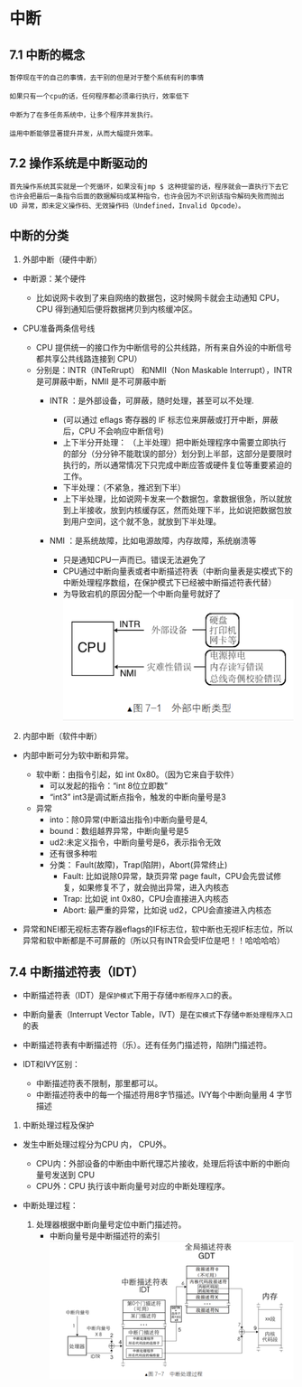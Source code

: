# 中断

## 7.1 中断的概念
    暂停现在干的自己的事情，去干别的但是对于整个系统有利的事情  
    
    如果只有一个cpu的话，任何程序都必须串行执行，效率低下
    
    中断为了在多任务系统中，让多个程序并发执行。
    
    运用中断能够显著提升并发，从而大幅提升效率。

## 7.2 操作系统是中断驱动的

    首先操作系统其实就是一个死循环，如果没有jmp $ 这种提留的话，程序就会一直执行下去它也许会把最后一条指令后面的数据解码成某种指令，也许会因为不识别该指令解码失败而抛出 UD 异常，即未定义操作码、无效操作码（Undefined，Invalid Opcode）。

## 中断的分类

1. 外部中断（硬件中断）
- 中断源：某个硬件
    - 比如说网卡收到了来自网络的数据包，这时候网卡就会主动通知 CPU，CPU 得到通知后便将数据拷贝到内核缓冲区。
   
- CPU准备两条信号线 
    - CPU 提供统一的接口作为中断信号的公共线路，所有来自外设的中断信号都共享公共线路连接到 CPU）
    - 分别是：INTR（INTeRrupt） 和NMII（Non Maskable Interrupt），INTR 是可屏蔽中断，NMII 是不可屏蔽中断
         - INTR ：是外部设备，可屏蔽，随时处理，甚至可以不处理.
            - (可以通过 eflags 寄存器的 IF 标志位来屏蔽或打开中断，屏蔽后，CPU 不会响应中断信号)
            - 上下半分开处理： （上半处理）把中断处理程序中需要立即执行的部分（分分钟不能耽误的部分）划分到上半部，这部分是要限时执行的，所以通常情况下只完成中断应答或硬件复位等重要紧迫的工作。
            - 下半处理：（不紧急，推迟到下半）
            - 上下半处理，比如说网卡发来一个数据包，拿数据很急，所以就放到上半接收，放到内核缓存区，然而处理下半，比如说把数据包放到用户空间，这个就不急，就放到下半处理。
     
         - NMI ：是系统故障，比如电源故障，内存故障，系统崩溃等
            - 只是通知CPU一声而已。错误无法避免了
            -   CPU通过中断向量表或者中断描述符表（中断向量表是实模式下的中断处理程序数组，在保护模式下已经被中断描述符表代替）
            - 为导致宕机的原因分配一个中断向量号就好了
     ![外部中断](../poto/7/7-1.png)

2. 内部中断（软件中断）

- 内部中断可分为软中断和异常。
    - 软中断：由指令引起，如 int 0x80。（因为它来自于软件）
        - 可以发起的指令：“int 8位立即数” 
        - “int3” int3是调试断点指令，触发的中断向量号是3
    - 异常
        - into：除0异常(中断溢出指令)中断向量号是4,
        - bound：数组越界异常，中断向量号是5
        - ud2:未定义指令，中断向量号是6，表示指令无效
        - 还有很多种啦
        - 分类： Fault(故障)，Trap(陷阱)，Abort(异常终止)
            - Fault: 比如说除0异常，缺页异常 page fault，CPU会先尝试修复，如果修复不了，就会抛出异常，进入内核态
            - Trap: 比如说 int 0x80，CPU会直接进入内核态
            - Abort: 最严重的异常，比如说 ud2，CPU会直接进入内核态
        
- 异常和NEI都无视标志寄存器eflags的IF标志位，软中断也无视IF标志位，所以异常和软中断都是不可屏蔽的（所以只有INTR会受IF位是吧！！哈哈哈哈）


## 7.4 中断描述符表（IDT）

- 中断描述符表（IDT）是`保护模式`下用于存储`中断程序入口`的表。
- 中断向量表（Interrupt Vector Table，IVT）是在`实模式`下存储`中断处理程序入口`的表

- 中断描述符表有中断描述符（乐）。还有任务门描述符，陷阱门描述符。

- IDT和IVY区别：
    - 中断描述符表不限制，那里都可以。
    - 中断描述符表中的每一个描述符用8字节描述。IVY每个中断向量用 4 字节描述

1. 中断处理过程及保护
- 发生中断处理过程分为CPU 内， CPU外。
    - CPU内：外部设备的中断由中断代理芯片接收，处理后将该中断的中断向量号发送到 CPU
    - CPU外：CPU 执行该中断向量号对应的中断处理程序。
- 中断处理过程：

    1. 处理器根据中断向量号定位中断门描述符。
        - 中断向量号是中断描述符的索引
    ![中断处理过程](../poto/7/7-7.png)